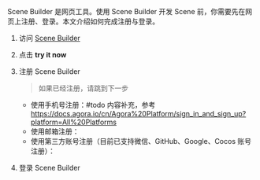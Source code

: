 Scene Builder 是网页工具。使用 Scene Builder 开发 Scene 前，你需要先在网页上注册、登录。本文介绍如何完成注册与登录。

1. 访问 [Scene Builder](https://solutions-apaas.agora.io/scene-builder/index.html)

2. 点击 **try it now**

3. 注册 Scene Builder

    > 如果已经注册，请跳到下一步

    - 使用手机号注册：#todo 内容补充，参考 https://docs.agora.io/cn/Agora%20Platform/sign_in_and_sign_up?platform=All%20Platforms
    - 使用邮箱注册：
    - 使用第三方账号注册（目前已支持微信、GitHub、Google、Cocos 账号注册）：

4. 登录 Scene Builder